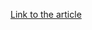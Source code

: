 [Link to the article](https://blogs.technet.microsoft.com/mmpc/2016/06/09/reverse-engineering-dubnium-2/)
